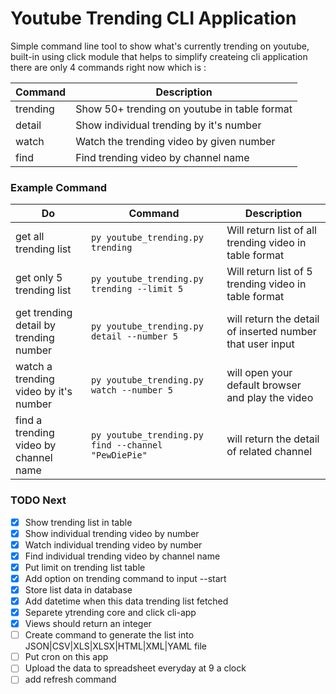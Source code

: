 # Youtube Trending CLI Application

Simple command line tool to show what's currently trending on youtube,
built-in using click module that helps to simplify createing cli application
there are only 4 commands right now which is :

Command|Description
------------|-------------
trending|Show 50+ trending on youtube in table format
detail|Show individual trending by it's number
watch|Watch the trending video by given number
find|Find trending video by channel name

### Example Command

Do | Command | Description
---|---------|------------------------------------------------
get all trending list| ```py youtube_trending.py trending``` | Will return list of all trending video in table format
get only 5 trending list| ```py youtube_trending.py trending --limit 5``` | Will return list of 5 trending video in table format
get trending detail by trending number| ```py youtube_trending.py detail --number 5``` | will return the detail of inserted number that user input
watch a trending video by it's number| ```py youtube_trending.py watch --number 5``` | will open your default browser and play the video
find a trending video by channel name | ```py youtube_trending.py find --channel "PewDiePie"``` | will return the detail of related channel

### TODO Next
- [x] Show trending list in table
- [x] Show individual trending video by number
- [x] Watch individual trending video by number
- [x] Find individual trending video by channel name
- [x] Put limit on trending list table
- [x] Add option on trending command to input --start
- [x] Store list data in database
- [x] Add datetime when this data trending list fetched
- [x] Separete ytrending core and click cli-app
- [x] Views should return an integer
- [ ] Create command to generate the list into JSON|CSV|XLS|XLSX|HTML|XML|YAML file
- [ ] Put cron on this app
- [ ] Upload the data to spreadsheet everyday at 9 a clock
- [ ] add refresh command
<!-- - [ ] Uploaded should return a date -->
<!-- - [ ] Add option on trending command to input --from and --to number -->
